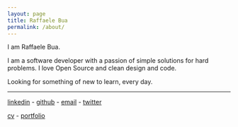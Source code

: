 ```yaml
---
layout: page
title: Raffaele Bua
permalink: /about/
---
```


I am Raffaele Bua.

I am a software developer with a passion of simple solutions for hard problems.
I love Open Source  and clean design and code.

Looking for something of new to learn, every day.




-----

[linkedin](https://it.linkedin.com/pub/raffaele-bua/24/201/201) - [github](https://github.com/buele) - [email](mailto:info@raffaelebua.eu) - [twitter](https://twitter.com/bueleddu)




[cv](http://buele.github.io/RAFFAELE_BUA_CV.pdf) - [portfolio](http://buele.github.io/RAFFAELE_BUA_PORTFOLIO.pdf)
